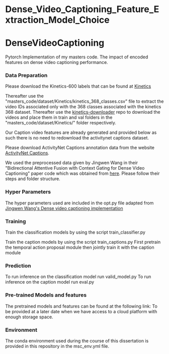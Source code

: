 # Dense_Video_Captioning_Feature_Extraction_Model_Choice
# DenseVideoCaptioning

Pytorch Implementation of my masters code. The impact of encoded features on dense video captioning performance.

### Data Preparation

Please download the Kinetics-600 labels that can be found at [Kinetics](https://deepmind.com/research/open-source/kinetics)

Thereafter use the "masters_code/dataset/Kinetics/kinetics_368_classes.csv" file to extract the video IDs associated only with the 368 classes associated with the kinetics 368 dataset. Thereafter use the [kinetics-downloader](https://github.com/piaxar/kinetics-downloader) repo to download the videos and place them in train and val folders in the "masters_code/dataset/Kinetics/" folder respectively.

Our Caption video features are already generated and provided below as such there is no need to redownload the activitynet captions dataset.

Please download ActivityNet Captions annotation data from the website [ActivityNet Captions](https://cs.stanford.edu/people/ranjaykrishna/densevid/).

We used the preprocessed data given by Jingwen Wang in their "Bidirectional Attentive Fusion with Context Gating for Dense Video Captioning" paper code which was obtained from [here](https://github.com/JaywongWang/DenseVideoCaptioning). Please follow their steps and folder structure. 

### Hyper Parameters
The hyper parameters used are included in the opt.py file adapted from [Jingwen Wang's Dense video captioning implementation](https://github.com/JaywongWang/DenseVideoCaptioning)

### Training
Train the classification models by using the script train_classifier.py

Train the caption models by using the script train_captions.py  First pretrain the temporal action proposal module then jointly train it with the caption module 

### Prediction
To run inference on the classification model run valid_model.py
To run inference on the caption model run eval.py

### Pre-trained Models and features

The pretrained models and features can be found at the following link: To be provided at a later date when we have access to a cloud platform with enough storage space.

### Environment

The conda environment used during the course of this dissertation is provided in this repository in the msc_env.yml file.

